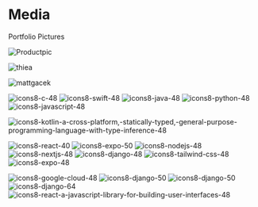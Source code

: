 # Media
Portfolio Pictures

![Productpic](https://github.com/magacek/Media/assets/70607808/a1544a4f-e764-4c4b-99dc-551a2f9e9c4f)


![thiea](https://github.com/magacek/Media/assets/70607808/de14c67e-949e-47a2-8be6-8b65187546a8)

![mattgacek](https://github.com/magacek/Media/assets/70607808/1dc76004-a24e-4d7d-975f-4e08081eb4e7)

![icons8-c-48](https://github.com/magacek/Media/assets/70607808/4010f1d6-c81e-434f-b40a-6ac426d7aaa6)
![icons8-swift-48](https://github.com/magacek/Media/assets/70607808/d3c6f64f-0d95-43fb-9a2d-a0fa56ebc521)
![icons8-java-48](https://github.com/magacek/Media/assets/70607808/59732b05-69dc-4f2a-a978-9c5950f52d8e)
![icons8-python-48](https://github.com/magacek/Media/assets/70607808/c58c208f-877d-4c1d-a2e0-d451783f4021)
![icons8-javascript-48](https://github.com/magacek/Media/assets/70607808/bb8fb12e-df11-41bf-ba68-41aa2c75e68a)

![icons8-kotlin-a-cross-platform,-statically-typed,-general-purpose-programming-language-with-type-inference-48](https://github.com/magacek/Media/assets/70607808/e9e8604b-b98d-4956-86d4-1fde77ef52fb)

![icons8-react-40](https://github.com/magacek/Media/assets/70607808/ef07bffe-bcba-4c4f-94a9-d2ae3795ff1e)
![icons8-expo-50](https://github.com/magacek/Media/assets/70607808/a1b8923e-b27b-49ac-8e5e-d035f64f1858)
![icons8-nodejs-48](https://github.com/magacek/Media/assets/70607808/227cafa2-9514-4433-9208-f44e03ffa74f)
![icons8-nextjs-48](https://github.com/magacek/Media/assets/70607808/3c4184df-b0c3-4b6d-98f8-79e7f5bd50a1)
![icons8-django-48](https://github.com/magacek/Media/assets/70607808/7d5c2dc9-20b5-480b-b4be-721eacc1b12e)
![icons8-tailwind-css-48](https://github.com/magacek/Media/assets/70607808/fd18da0c-1f55-4a91-94fb-fd315cc2d33f)![icons8-expo-48](https://github.com/magacek/Media/assets/70607808/ca9a6467-6142-40e7-813b-802cb9ee2c74)

![icons8-google-cloud-48](https://github.com/magacek/Media/assets/70607808/b881ccbb-2013-4ebe-b176-54337ed1c937)
![icons8-django-50](https://github.com/magacek/Media/assets/70607808/6aed322a-eb01-4704-948d-e47ddc550ef0)
![icons8-django-50](https://github.com/magacek/Media/assets/70607808/ef80f527-e2d0-43d8-a42f-34727dd1565b)
![icons8-django-64](https://github.com/magacek/Media/assets/70607808/1e7e3aed-682b-4106-bf73-e99ee9dc7b38)
![icons8-react-a-javascript-library-for-building-user-interfaces-48](https://github.com/magacek/Media/assets/70607808/1c7135e6-375e-4bd1-b1a3-3e3cd204b37f)
